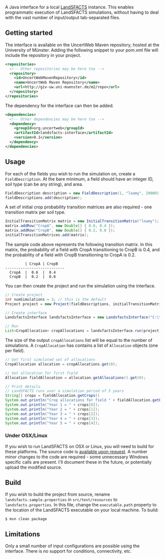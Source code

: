 A Java interface for a local [LandSFACTS](http://www.macaulay.ac.uk/LandSFACTS/) instance. This enables programmatic execution of LandSFACTS simulations, without having to deal with the vast number of input/output tab-separated files.

## Getting started

The interface is available on the UncertWeb Maven repository, hosted at the University of Münster. Adding the following snippet to your pom.xml file will include the repository in your project.

```xml
<repositories>
  <!-- Other repositories may be here too -->
  <repository>
    <id>UncertWebMavenRepository</id>
    <name>UncertWeb Maven Repository</name>
    <url>http://giv-uw.uni-muenster.de/m2/repo</url>
  </repository>
</repositories>
```

The dependency for the interface can then be added.

```xml
<dependencies>
  <!-- Other dependencies may be here too -->
  <dependency>
    <groupId>org.uncertweb</groupId>
    <artifactId>landsfacts-interface</artifactId>
    <version>0.1</version>
  </dependency>
</dependencies>
```

## Usage

For each of the fields you wish to run the simulation on, create a `FieldDescription`. At the bare minimum, a field should have an integer ID, soil type (can be any string), and area.

```java
FieldDescription description = new FieldDescription(1, "loamy", 20000);
fieldDescriptions.add(description);
```

A set of initial crop probability transition matrices are also required - one transition matrix per soil type.

```java
InitialTransitionMatrix matrix = new InitialTransitionMatrix("loamy");
matrix.addRow("CropA", new Double[] { 0.6, 0.4 });
matrix.addRow("CropB", new Double[] { 0.2, 0.8 });
initialTransitionMatrices.add(matrix);
```

The sample code above represents the following transition matrix. In this matrix, the probability of a field with CropA transitioning to CropB is 0.4, and the probability of a field with CropB transitioning to CropA is 0.2.

```
         | CropA | CropB 
---------------------------
  CropA  |  0.6  |  0.4
  CropB  |  0.2  |  0.8
```

You can then create the project and run the simulation using the interface.

```java
// Create project
int numSimulations = 3; // this is the default
Project project = new Project(fieldDescriptions, initialTransitionMatrices, numSimulations);

// Create interface
LandsfactsInterface landsfactsInterface = new LandsfactsInterface("C:\\path\\to\\landsfacts\\CropAllocation.exe");

// Run
List<CropAllocation> cropAllocations = landsfactsInterface.run(project);
```

The size of the output `cropAllocations` list will be equal to the number of simulations. A `CropAllocation` has contains a list of `Allocation` objects (one per field).

```java
// Get first simulated set of allocations
CropAllocation allocation = cropAllocations.get(0);

// Get allocation for first field
Allocation fieldAllocation = allocation.getAllocations().get(0);

// Print details
// LandSFACTS runs over a simulation period of 5 years
String[] crops = fieldAllocation.getCrops()
System.out.println("Crop allocations for field " + fieldAllocation.getFieldID());
System.out.println("Year 1 = " + crops[0]);
System.out.println("Year 2 = " + crops[1]);
System.out.println("Year 3 = " + crops[2]);
System.out.println("Year 4 = " + crops[3]);
System.out.println("Year 5 = " + crops[4]);
```

### Under OSX/Linux

If you wish to run LandSFACTS on OSX or Linux, you will need to build for these platforms. The source code is [available upon request](http://www.macaulay.ac.uk/LandSFACTS/download.php). A number minor changes to the code are required - some unnecessary Windows specific calls are present. I'll document these in the future, or potentially upload the modified source.

## Build

If you wish to build the project from source, rename `landsfacts.sample.properties` in `src/test/resources` to `landsfacts.properties`. In this file, change the `executable.path` property to the location of the LandSFACTS executable on your local machine. To build:

```console
$ mvn clean package
```

## Limitations

Only a small number of input configurations are possible using the interface. There is no support for conditions, connectivity, etc.